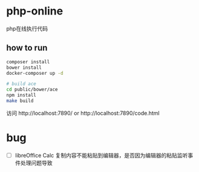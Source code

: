 # php-online
php在线执行代码
## how to run
```bash
composer install
bower install
docker-composer up -d

# build ace
cd public/bower/ace
npm install
make build

```
访问 http://localhost:7890/ or http://localhost:7890/code.html



# bug
- [ ] libreOffice Calc 复制内容不能粘贴到编辑器，是否因为编辑器的粘贴监听事件处理问题导致
